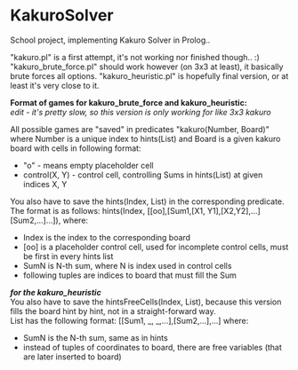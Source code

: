 # KakuroSolver
School project, implementing Kakuro Solver in Prolog..

"kakuro.pl" is a first attempt, it's not working nor finished though.. :)  
"kakuro_brute_force.pl" should work however (on 3x3 at least), it basically brute forces all options.
"kakuro_heuristic.pl" is hopefully final version, or at least it's very close to it.


**Format of games for kakuro_brute_force and kakuro_heuristic:**  
*edit - it's pretty slow, so this version is only working for like 3x3 kakuro*  

All possible games are "saved" in predicates "kakuro(Number, Board)" where Number is a unique index to hints(List) and 
Board is a given kakuro board with cells in following format:   
 - "o" - means empty placeholder cell  
 - control(X, Y) - control cell, controlling Sums in hints(List) at given indices X, Y  

You also have to save the hints(Index, List) in the corresponding predicate. The format is as follows:
hints(Index, [[oo],[Sum1,[X1, Y1],[X2,Y2],...] [Sum2,...]...]), where:
- Index is the index to the corresponding board
- [oo] is a placeholder control cell, used for incomplete control cells, must be first in every hints list
- SumN is N-th sum, where N is index used in control cells
- following tuples are indices to board that must fill the Sum

**_for the kakuro_heuristic_**  
You also have to save the hintsFreeCells(Index, List), because this version fills the board hint by hint, not in a straight-forward way.   
List has the following format: [[Sum1, _, _,...],[Sum2,...],...] where:  
- SumN is the N-th sum, same as in hints  
- instead of tuples of coordinates to board, there are free variables (that are later inserted to board)  
